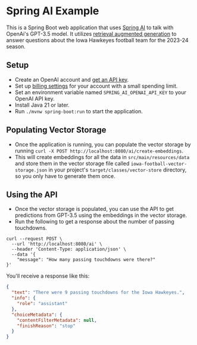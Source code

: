 # Spring AI Example

This is a Spring Boot web application that uses [Spring AI](https://docs.spring.io/spring-ai/reference/) to talk with OpenAi's GPT-3.5 model. It utilizes [retrieval augmented generation](https://ai.meta.com/blog/retrieval-augmented-generation-streamlining-the-creation-of-intelligent-natural-language-processing-models/) to answer questions about the Iowa Hawkeyes football team for the 2023-24 season.

## Setup

* Create an OpenAI account and [get an API key](https://platform.openai.com/api-keys).
* Set up [billing settings](https://platform.openai.com/account/billing/overview) for your account with a small spending limit. 
* Set an environment variable named `SPRING_AI_OPENAI_API_KEY` to your OpenAI API key.
* Install Java 21 or later.
* Run `./mvnw spring-boot:run` to start the application.

## Populating Vector Storage
* Once the application is running, you can populate the vector storage by running `curl -X POST http://localhost:8080/ai/create-embeddings`.
* This will create embeddings for all the data in `src/main/resources/data` and store them in the vector storage file called `iowa-football-vector-storage.json` in your project's `target/classes/vector-store` directory, so you only have to generate them once.

## Using the API
* Once the vector storage is populated, you can use the API to get predictions from GPT-3.5 using the embeddings in the vector storage.
* Run the following to get a response about the number of passing touchdowns.

```shell
curl --request POST \
  --url 'http://localhost:8080/ai' \
  --header 'Content-Type: application/json' \
  --data '{
	"message": "How many passing touchdowns were there?"
}'
```

You'll receive a response like this:
```json
{
  "text": "There were 9 passing touchdowns for the Iowa Hawkeyes.",
  "info": {
    "role": "assistant"
  },
  "choiceMetadata": {
    "contentFilterMetadata": null,
    "finishReason": "stop"
  }
}
```